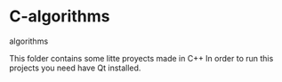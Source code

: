 # C-algorithms
algorithms 


This folder contains some litte proyects made in C++
In order to run this projects you need have Qt installed. 
